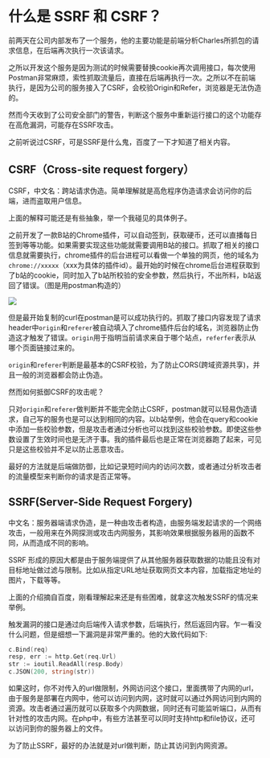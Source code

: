 # 什么是 SSRF 和 CSRF？

前两天在公司内部发布了一个服务，他的主要功能是前端分析Charles所抓包的请求信息，在后端再次执行一次该请求。

之所以开发这个服务是因为测试的时候需要替换cookie再次调用接口，每次使用Postman非常麻烦，索性抓取流量后，直接在后端再执行一次。之所以不在前端执行，是因为公司的服务接入了CSRF，会校验Origin和Refer，浏览器是无法伪造的。

然而今天收到了公司安全部门的警告，判断这个服务中重新运行接口的这个功能存在高危漏洞，可能存在SSRF攻击。

之前听说过CSRF，可是SSRF是什么鬼，百度了一下才知道了相关内容。

## CSRF（Cross-site request forgery）

CSRF，中文名：跨站请求伪造。简单理解就是高危程序伪造请求会访问你的后端，进而盗取用户信息。

上面的解释可能还是有些抽象，举一个我碰见的具体例子。

之前开发了一款B站的Chrome插件，可以自动签到，获取硬币，还可以直播每日签到等等功能。如果需要实现这些功能就需要调用B站的接口。抓取了相关的接口信息就需要执行，chrome插件的后台进程可以看做一个单独的网页，他的域名为`chrome://xxxxx`（xxx为具体的插件id）。最开始的时候在chrome后台进程获取到了b站的cookie，同时加入了b站所校验的安全参数，然后执行，不出所料，b站返回了错误。（图是用postman构造的）

![](https://dxytoll-img-1304942391.cos.ap-nanjing.myqcloud.com/img/blog/image-1660584145617.png)

但是最开始复制的curl在postman是可以成功执行的。抓取了接口内容发现了请求header中`origin`和`referer`被自动填入了chrome插件后台的域名，浏览器防止伪造这才触发了错误。`origin`用于指明当前请求来自于哪个站点，`referfer`表示从哪个页面链接过来的。

`origin`和`referer`判断是最基本的CSRF校验，为了防止CORS(跨域资源共享)，并且一般的浏览器都会防止伪造。

然而如何抵御CSRF的攻击呢？

只对`origin`和`referer`做判断并不能完全防止CSRF，postman就可以轻易伪造请求，自己写的服务也是可以达到相同的内容。以b站举例，他会在query和cookie中添加一些校验参数，但是攻击者通过分析也可以找到这些校验参数。即使这些参数设置了生效时间也是无济于事。我的插件最后也是正常在浏览器跑了起来，可见只是这些校验并不足以防止恶意攻击。

最好的方法就是后端做防御，比如记录短时间内的访问次数，或者通过分析攻击者的流量模型来判断你的请求是否正常等。

## SSRF(Server-Side Request Forgery)

中文名：服务器端请求伪造，是一种由攻击者构造，由服务端发起请求的一个网络攻击，一般用来在外网探测或攻击内网服务，其影响效果根据服务器用的函数不同，从而造成不同的影响。

SSRF 形成的原因大都是由于服务端提供了从其他服务器获取数据的功能且没有对目标地址做过滤与限制。比如从指定URL地址获取网页文本内容，加载指定地址的图片，下载等等。

上面的介绍摘自百度，刚看理解起来还是有些困难，就拿这次触发SSRF的情况来举例。

触发漏洞的接口是通过向后端传入请求参数，后端执行，然后返回内容。乍一看没什么问题，但是细想一下漏洞是非常严重的。他的大致代码如下:

```go [golang]
c.Bind(req)
resp, err := http.Get(req.Url)
str := ioutil.ReadAll(resp.Body)
c.JSON(200, string(str))
```

如果这时，你不对传入的url做限制，外网访问这个接口，里面携带了内网的url，由于服务是部署在内网中，他可以访问到内网，这时就可以通过外网访问到内网的资源。攻击者通过遍历就可以获取多个内网数据，同时还有可能监听端口，从而有针对性的攻击内网。在php中，有些方法甚至可以同时支持http和file协议，还可以访问到你的服务器上的文件。

为了防止SSRF，最好的办法就是对url做判断，防止其访问到内网资源。
